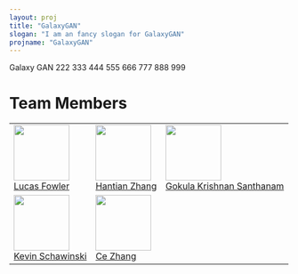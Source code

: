 ```yaml
---
layout: proj
title: "GalaxyGAN"
slogan: "I am an fancy slogan for GalaxyGAN"
projname: "GalaxyGAN"
---
```


Galaxy GAN 222 333 444 555 666 777 888 999


# Team Members

<table style="border:none;">
<tr>

<td><img src="http://macd.com/01about_us/MACD_management/photos_management/lf150px.jpg" width="100"><br/>
<a href="#">Lucas Fowler</a></td>

<td><img src="https://www.materialui.co/materialIcons/social/person_grey_192x192.png" width="100"><br/>
<a href="#">Hantian Zhang</a></td>

<td><img src="https://lh3.googleusercontent.com/DozVbY1aoapXdVjBEBWVhOnQkEEu8slyOeoKI89iCvpYBp7PjiW2WUJdE831I2r9PtwJ93r4=w3154-h3406" width="100"><br/>
<a href="#">Gokula Krishnan Santhanam</a></td>

</tr>


<tr>

<td><img src="https://www.ethz.ch/content/eth_cache/people/3/0/9/189903/_1/en/_jcr_content/par/textimage_5/image.imageformat.textsingle.1447311768.png" width="100"><br/>
<a href="http://www.astro.ethz.ch/schawinski">Kevin Schawinski</a></td>

<td><img src="https://www.bi.id.ethz.ch/personensuche/bildPersonPre.do?pid=38419&tok=a3ad29b3d6ab9abd8a240ad71144e5c8" width="100"><br/>
<a href="https://www.inf.ethz.ch/personal/ce.zhang/">Ce Zhang</a></td>

</tr>
</table>





